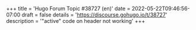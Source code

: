 +++
title = 'Hugo Forum Topic #38727 (en)'
date = 2022-05-22T09:46:56-07:00
draft = false
details = 'https://discourse.gohugo.io/t/38727'
description = '"active" code on header not working'
+++
